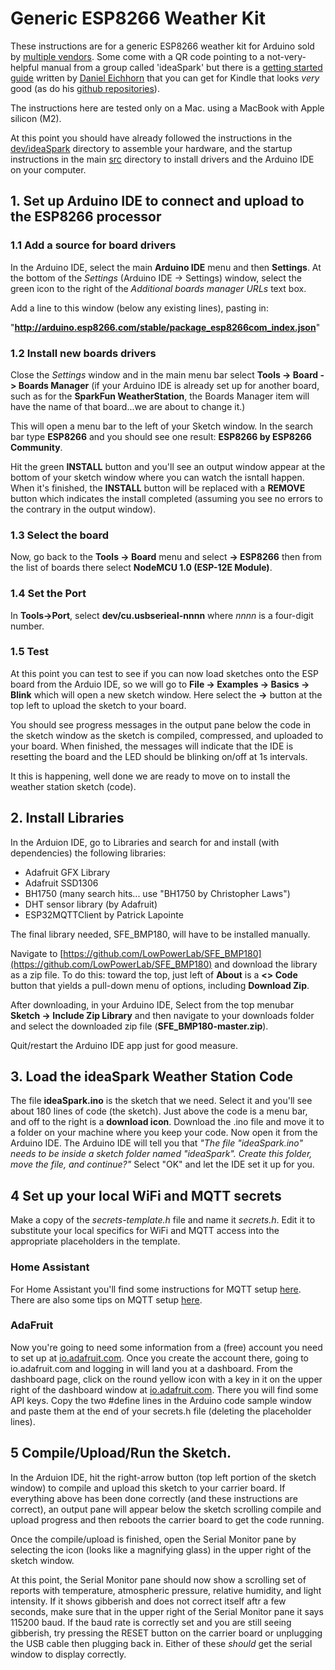 # Generic ESP8266 Weather Kit

These instructions are for a generic ESP8266 weather kit for Arduino sold by
[multiple vendors](https://www.amazon.com/Mustpoint-Arduino-ESP8266-Weather-Tutorial/dp/B0BGHTD5M9/ref=sr_1_2?crid=30SF0VVSG1G7Q).  Some come with a QR code pointing to
a not-very-helpful manual from a group called 'ideaSpark' but there is a
[getting started guide](https://www.amazon.com/ESP8266-Weather-Station-Getting-Started-ebook/dp/B01LFX8Z5W/ref=sr_1_3?crid=CWIBWFT59Q82)
written by [Daniel Eichhorn](https://github.com/squix78)
that you can get for Kindle that looks *very* good (as do his
[github repositories](https://github.com/squix78)).

The instructions here are tested only on a Mac.
using a MacBook with Apple silicon (M2).

At this point you should have already followed the instructions in the
[dev/ideaSpark](https://github.com/cecat/WeatherStation/tree/main/dev/ideaSpark)
directory to assemble your hardware, and the startup instructions in
the main 
[src](https://github.com/cecat/WeatherStation/tree/main/src)
directory to install drivers and the Arduino IDE on your computer.

## 1. Set up Arduino IDE to connect and upload to the ESP8266 processor

### 1.1 Add a source for board drivers 

In the Arduino IDE, select the main **Arduino IDE** menu and then
**Settings**. At the bottom of the *Settings* (Arduino IDE -> Settings) window,
select the green icon to the right of the
*Additional boards manager URLs* text box.

Add a line to this window (below any existing lines), pasting in:

"**http://arduino.esp8266.com/stable/package_esp8266com_index.json**"

### 1.2 Install new boards drivers

Close the *Settings* window and in the main menu bar select
**Tools -> Board -> Boards Manager**
(if your Arduino IDE is already set up for another board, such as for the
**SparkFun WeatherStation**,
the Boards Manager
item will have the name of that board...we are about to change it.)

This will open a menu bar to the left of your Sketch window.
In the search bar type **ESP8266** and you should see one result:
**ESP8266 by ESP8266 Community**.

Hit the green **INSTALL** button and you'll see an output window appear
at the bottom of your sketch window where you can watch the isntall
happen.  When it's finished, the **INSTALL** button will be replaced with
a **REMOVE** button which indicates the install completed (assuming you see
no errors to the contrary in the output window).

### 1.3 Select the board

Now, go back to the 
**Tools -> Board** menu and select **-> ESP8266** then 
from the list of boards there select **NodeMCU 1.0 (ESP-12E Module)**.

### 1.4 Set the Port 

In **Tools->Port**, select **dev/cu.usbserieal-nnnn** where *nnnn* is a
four-digit number.

### 1.5 Test

At this point you can test to see if you can now load sketches onto
the ESP board from the Arduio IDE, so we will go to 
**File -> Examples -> Basics -> Blink** which will open a new sketch
window.  Here select the **->** button at the top left to upload
the sketch to your board.

You should see progress messages in the output pane below the code
in the sketch window as the sketch is compiled, compressed, and uploaded
to your board.   When finished, the messages will indicate that
the IDE is resetting the board and the LED should be blinking on/off
at 1s intervals.

It this is happening, well done we are ready to move on to install
the weather station sketch (code).

## 2. Install Libraries

In the Arduion IDE, go to Libraries and search for and install
(with dependencies) the following libraries:
* Adafruit GFX Library
* Adafruit SSD1306
* BH1750 (many search hits... use "BH1750 by Christopher Laws")
* DHT sensor library (by Adafruit)
* ESP32MQTTClient by Patrick Lapointe

The final library needed, SFE_BMP180, will have to be installed manually.  

Navigate to 
[https://github.com/LowPowerLab/SFE_BMP180](https://github.com/LowPowerLab/SFE_BMP180) 
and download the library as a zip file.  To do this: toward the top,
just left of **About** is a **<> Code** button that yields a
pull-down menu of options, including **Download Zip**.

After downloading, in your Arduino IDE, Select from the
top menubar **Sketch -> Include Zip Library**
and then navigate to your downloads folder and select the
downloaded zip file (**SFE_BMP180-master.zip**).

Quit/restart the Arduino IDE app just for good measure.

## 3. Load the ideaSpark Weather Station Code

The file **ideaSpark.ino** is the sketch that we need. Select it and you'll
see about 180 lines of code (the sketch). Just above the
code is a menu bar, and off to the 
right is a **download icon**.
Download the .ino file and move it to
a folder on your machine where you keep your code. Now open it from
the Arduino IDE. The Arduino IDE will tell you that
*"The file "ideaSpark.ino" needs to be inside a sketch
folder named "ideaSpark".  Create this folder, move the file,
and continue?"*
Select "OK" and let the IDE set it up for you.

## 4 Set up your local WiFi and MQTT secrets

Make a copy of the *secrets-template.h* file and name it *secrets.h*.
Edit it to substitute your local specifics for WiFi and MQTT access into
the appropriate placeholders in the template.

### Home Assistant
For Home Assistant you'll find some instructions for MQTT setup
[here](https://github.com/cecat/UtilityWatchMQTT/tree/main/HASS).
There are also some tips on MQTT setup
[here](https://github.com/cecat/Lake-Watch).

### AdaFruit
Now you're going to need some information from a (free) account
you need to set up at
[io.adafruit.com](io.adafruit.com). Once you create the account there,
going to io.adafruit.com and logging in will land you at a dashboard.
From the dashboard page, click on the round yellow 
icon with a key in it on the upper right of the dashboard window
at [io.adafruit.com](io.adafruit.com).  There you will find some
API keys.  Copy the two #define lines in the Arduino code sample
window and paste them at the end of your secrets.h file
(deleting the placeholder lines).

## 5 Compile/Upload/Run the Sketch.

In the Arduion IDE, hit the right-arrow button (top left portion of the
sketch window) to compile and upload this sketch to your carrier board.
If everything above has been done correctly (and these instructions
are correct), an output pane will appear below
the sketch scrolling compile and upload progress
and then reboots the carrier board to get the code running.

Once the compile/upload is finished, open the Serial Monitor
pane by selecting the icon (looks like a magnifying glass) in the
upper right of the sketch window. 

At this point, the Serial Monitor pane should now show a scrolling
set of reports with temperature, atmospheric pressure, relative humidity,
and light intensity.  If it shows
gibberish and does not correct itself aftr a few seconds,
make sure that in the upper right of the Serial Monitor pane
it says 115200 baud.  If the baud rate is correctly set and you are
still seeing gibberish, try pressing the RESET button on the carrier board
or unplugging the USB cable then plugging back in.  Either of these
*should* get the serial window to display correctly.
